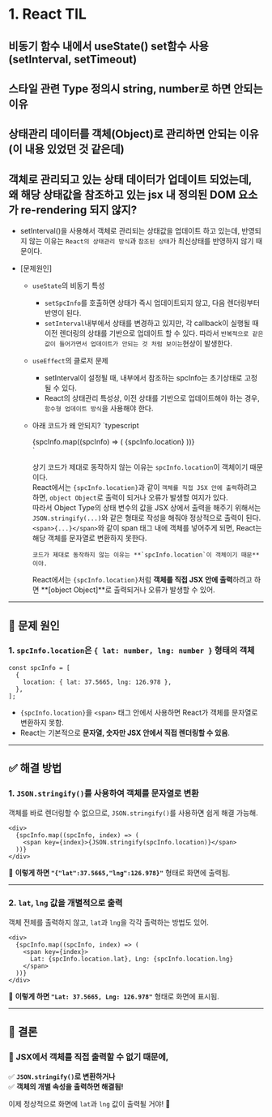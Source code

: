 # 1. React TIL

## 비동기 함수 내에서 useState() set함수 사용 (setInterval, setTimeout)

## 스타일 관련 Type 정의시 string, number로 하면 안되는 이유

## 상태관리 데이터를 객체(Object)로 관리하면 안되는 이유(이 내용 있었던 것 같은데)

## 객체로 관리되고 있는 상태 데이터가 업데이트 되었는데, 왜 해당 상태값을 참조하고 있는 jsx 내 정의된 DOM 요소가 re-rendering 되지 않지?

- setInterval()을 사용해서 객체로 관리되는 상태값을 업데이트 하고 있는데, 반영되지 않는 이유는 `React의 상태관리 방식`과 `참조된 상태`가 최신상태를 반영하지 않기 때문이다.

- [문제원인]

  - `useState`의 비동기 특성
    - `setSpcInfo`를 호출하면 상태가 즉시 업데이트되지 않고, 다음 렌더링부터 반영이 된다.
    - `setInterval`내부에서 상태를 변경하고 있지만, 각 callback이 실행될 때 이전 렌더링의 상태를 기반으로 업데이트 할 수 있다. 따라서 `반복적으로 같은 값이 들어가면서 업데이트가 안되는 것 처럼 보이는`현상이 발생한다.
  - `useEffect`의 클로저 문제

    - setInterval이 설정될 때, 내부에서 참조하는 spcInfo는 초기상태로 고정될 수 있다.
    - React의 상태관리 특성상, 이전 상태를 기반으로 업데이트해야 하는 경우, `함수형 업데이트 방식`을 사용해야 한다.

  - 아래 코드가 왜 안되지?
    `typescript
    <div>
      {spcInfo.map((spcInfo) => (
        <span>{spcInfo.location}</span>
      ))}
    </div>
    `

    상기 코드가 제대로 동작하지 않는 이유는 `spcInfo.location`이 객체이기 때문이다.  
    React에서는 `{spcInfo.location}`과 같이 `객체를 직접 JSX 안에 출력`하려고 하면, `object Object`로 출력이 되거나 오류가 발생할 여지가 있다.  
    따라서 Object Type의 상태 변수의 값을 JSX 상에서 출력을 해주기 위해서는 `JSON.stringify(...)`와 같은 형태로 작성을 해줘야 정상적으로 출력이 된다.  
    `<span>{...}</span>`와 같이 span 태그 내에 객체를 넣어주게 되면, React는 해당 객체를 문자열로 변환하지 못한다.

        코드가 제대로 동작하지 않는 이유는 **`spcInfo.location`이 객체이기 때문**이야.

    React에서는 `{spcInfo.location}`처럼 **객체를 직접 JSX 안에 출력**하려고 하면 **[object Object]**로 출력되거나 오류가 발생할 수 있어.

---

## **🚨 문제 원인**

### 1. **`spcInfo.location`은 `{ lat: number, lng: number }` 형태의 객체**

```tsx
const spcInfo = [
  {
    location: { lat: 37.5665, lng: 126.978 },
  },
];
```

- `{spcInfo.location}`을 `<span>` 태그 안에서 사용하면 React가 객체를 문자열로 변환하지 못함.
- React는 기본적으로 **문자열, 숫자만 JSX 안에서 직접 렌더링할 수 있음**.

---

## **✅ 해결 방법**

### **1. `JSON.stringify()`를 사용하여 객체를 문자열로 변환**

객체를 바로 렌더링할 수 없으므로, `JSON.stringify()`를 사용하면 쉽게 해결 가능해.

```tsx
<div>
  {spcInfo.map((spcInfo, index) => (
    <span key={index}>{JSON.stringify(spcInfo.location)}</span>
  ))}
</div>
```

🔹 **이렇게 하면 `"{"lat":37.5665,"lng":126.978}"`** 형태로 화면에 출력됨.

---

### **2. `lat`, `lng` 값을 개별적으로 출력**

객체 전체를 출력하지 않고, `lat`과 `lng`을 각각 출력하는 방법도 있어.

```tsx
<div>
  {spcInfo.map((spcInfo, index) => (
    <span key={index}>
      Lat: {spcInfo.location.lat}, Lng: {spcInfo.location.lng}
    </span>
  ))}
</div>
```

🔹 **이렇게 하면 `"Lat: 37.5665, Lng: 126.978"`** 형태로 화면에 표시됨.

---

## **📌 결론**

### 🚀 JSX에서 객체를 직접 출력할 수 없기 때문에,

✅ **`JSON.stringify()`로 변환하거나**  
✅ **객체의 개별 속성을 출력하면 해결됨!**

이제 정상적으로 화면에 `lat`과 `lng` 값이 출력될 거야! 🎯
